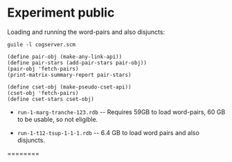 
Experiment public
=================


Loading and running the word-pairs and also disjuncts:
```
guile -l cogserver.scm

(define pair-obj (make-any-link-api))
(define pair-stars (add-pair-stars pair-obj))
(pair-obj 'fetch-pairs)
(print-matrix-summary-report pair-stars)

(define cset-obj (make-pseudo-cset-api))
(cset-obj 'fetch-pairs)
(define cset-stars cset-obj)
```

* `run-1-marg-tranche-123.rdb` -- Requires 59GB to load word-pairs,
    60 GB to be usable, so not eligible.

* `run-1-t12-tsup-1-1-1.rdb` -- 6.4 GB to load word pairs and
   also disjuncts.

========
